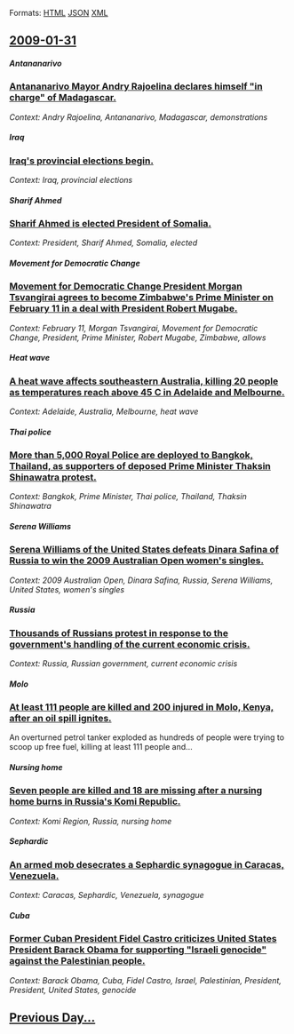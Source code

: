 
Formats: [HTML](2009/01/31/index.html)  [JSON](2009/01/31/index.json)  [XML](2009/01/31/index.xml)  

## [2009-01-31](/news/2009/01/31/index.md)

##### Antananarivo
### [ Antananarivo Mayor Andry Rajoelina declares himself "in charge" of Madagascar. ](/news/2009/01/31/antananarivo-mayor-andry-rajoelina-declares-himself-in-charge-of-madagascar.md)
_Context: Andry Rajoelina, Antananarivo, Madagascar, demonstrations_

##### Iraq
### [ Iraq's provincial elections begin. ](/news/2009/01/31/iraq-s-provincial-elections-begin.md)
_Context: Iraq, provincial elections_

##### Sharif Ahmed
### [ Sharif Ahmed is elected President of Somalia. ](/news/2009/01/31/sharif-ahmed-is-elected-president-of-somalia.md)
_Context: President, Sharif Ahmed, Somalia, elected_

##### Movement for Democratic Change
### [ Movement for Democratic Change President Morgan Tsvangirai agrees to become Zimbabwe's Prime Minister on February 11 in a deal with President Robert Mugabe. ](/news/2009/01/31/movement-for-democratic-change-president-morgan-tsvangirai-agrees-to-become-zimbabwe-s-prime-minister-on-february-11-in-a-deal-with-preside.md)
_Context: February 11, Morgan Tsvangirai, Movement for Democratic Change, President, Prime Minister, Robert Mugabe, Zimbabwe, allows_

##### Heat wave
### [ A heat wave affects southeastern Australia, killing 20 people as temperatures reach above 45 C in Adelaide and Melbourne. ](/news/2009/01/31/a-heat-wave-affects-southeastern-australia-killing-20-people-as-temperatures-reach-above-45-c-in-adelaide-and-melbourne.md)
_Context: Adelaide, Australia, Melbourne, heat wave_

##### Thai police
### [ More than 5,000 Royal Police are deployed to Bangkok, Thailand, as supporters of deposed Prime Minister Thaksin Shinawatra protest. ](/news/2009/01/31/more-than-5-000-royal-police-are-deployed-to-bangkok-thailand-as-supporters-of-deposed-prime-minister-thaksin-shinawatra-protest.md)
_Context: Bangkok, Prime Minister, Thai police, Thailand, Thaksin Shinawatra_

##### Serena Williams
### [ Serena Williams of the United States defeats Dinara Safina of Russia to win the 2009 Australian Open women's singles. ](/news/2009/01/31/serena-williams-of-the-united-states-defeats-dinara-safina-of-russia-to-win-the-2009-australian-open-women-s-singles.md)
_Context: 2009 Australian Open, Dinara Safina, Russia, Serena Williams, United States, women's singles_

##### Russia
### [ Thousands of Russians protest in response to the government's handling of the current economic crisis. ](/news/2009/01/31/thousands-of-russians-protest-in-response-to-the-government-s-handling-of-the-current-economic-crisis.md)
_Context: Russia, Russian government, current economic crisis_

##### Molo
### [ At least 111 people are killed and 200 injured in Molo, Kenya, after an oil spill ignites. ](/news/2009/01/31/at-least-111-people-are-killed-and-200-injured-in-molo-kenya-after-an-oil-spill-ignites.md)
An overturned petrol tanker exploded as hundreds of people were trying to scoop up free fuel, killing at least 111 people and&hellip;

##### Nursing home
### [ Seven people are killed and 18 are missing after a nursing home burns in Russia's Komi Republic. ](/news/2009/01/31/seven-people-are-killed-and-18-are-missing-after-a-nursing-home-burns-in-russia-s-komi-republic.md)
_Context: Komi Region, Russia, nursing home_

##### Sephardic
### [ An armed mob desecrates a Sephardic synagogue in Caracas, Venezuela. ](/news/2009/01/31/an-armed-mob-desecrates-a-sephardic-synagogue-in-caracas-venezuela.md)
_Context: Caracas, Sephardic, Venezuela, synagogue_

##### Cuba
### [ Former Cuban President Fidel Castro criticizes United States President Barack Obama for supporting "Israeli genocide" against the Palestinian people. ](/news/2009/01/31/former-cuban-president-fidel-castro-criticizes-united-states-president-barack-obama-for-supporting-israeli-genocide-against-the-palestini.md)
_Context: Barack Obama, Cuba, Fidel Castro, Israel, Palestinian, President, President, United States, genocide_

## [Previous Day...](/news/2009/01/30/index.md)

